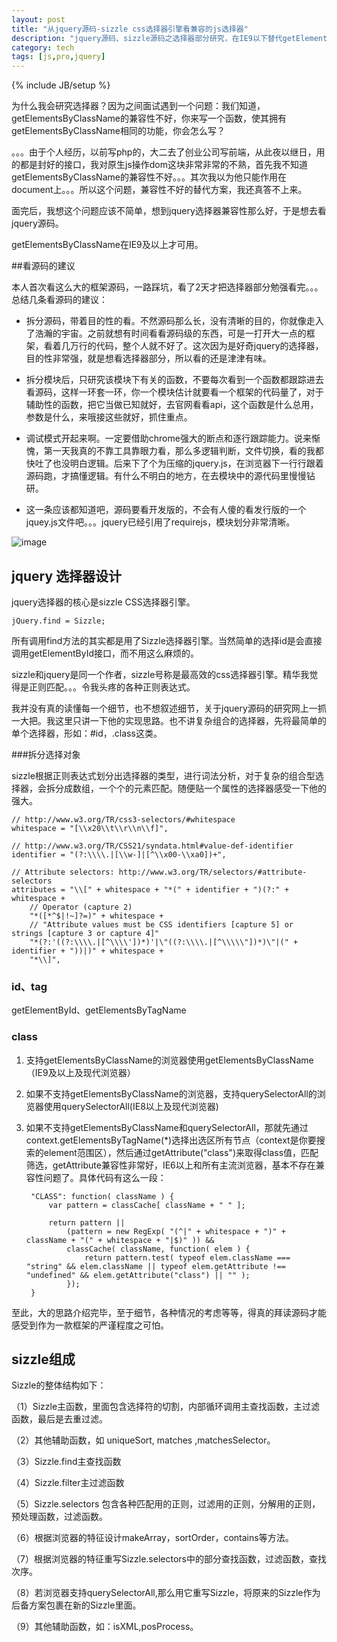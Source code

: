 ```yaml
---
layout: post
title: "从jquery源码-sizzle css选择器引擎看兼容的js选择器"
description: "jquery源码、sizzle源码之选择器部分研究，在IE9以下替代getElementsByClassName的方法。看源码的建议"
category: tech
tags: [js,pro,jquery]
---
```

{% include JB/setup %}

为什么我会研究选择器？因为之间面试遇到一个问题：我们知道，getElementsByClassName的兼容性不好，你来写一个函数，使其拥有getElementsByClassName相同的功能，你会怎么写？

。。。由于个人经历，以前写php的，大二去了创业公司写前端，从此夜以继日，用的都是封好的接口，我对原生js操作dom这块非常非常的不熟，首先我不知道getElementsByClassName的兼容性不好。。。其次我以为他只能作用在document上。。。所以这个问题，兼容性不好的替代方案，我还真答不上来。

面完后，我想这个问题应该不简单，想到jquery选择器兼容性那么好，于是想去看jquery源码。

getElementsByClassName在IE9及以上才可用。

##看源码的建议

本人首次看这么大的框架源码，一路踩坑，看了2天才把选择器部分勉强看完。。。总结几条看源码的建议：

- 拆分源码，带着目的性的看。不然源码那么长，没有清晰的目的，你就像走入了浩瀚的宇宙。之前就想有时间看看源码级的东西，可是一打开大一点的框架，看着几万行的代码，整个人就不好了。这次因为是好奇jquery的选择器，目的性非常强，就是想看选择器部分，所以看的还是津津有味。

- 拆分模块后，只研究该模块下有关的函数，不要每次看到一个函数都跟踪进去看源码，这样一环套一环，你一个模块估计就要看一个框架的代码量了，对于辅助性的函数，把它当做已知就好，去官网看看api，这个函数是什么总用，参数是什么，来哦接这些就好，抓住重点。

- 调试模式开起来啊。一定要借助chrome强大的断点和逐行跟踪能力。说来惭愧，第一天我真的不靠工具靠眼力看，那么多逻辑判断，文件切换，看的我都快吐了也没明白逻辑。后来下了个为压缩的jquery.js，在浏览器下一行行跟着源码跑，才搞懂逻辑。有什么不明白的地方，在去模块中的源代码里慢慢钻研。

- 这一条应该都知道吧，源码要看开发版的，不会有人傻的看发行版的一个jquey.js文件吧。。。jquery已经引用了requirejs，模块划分非常清晰。

![image](https://echizen.github.io/assets/blog-img/QQ20150821-1@2x.png)

## jquery 选择器设计



jquery选择器的核心是sizzle CSS选择器引擎。

	jQuery.find = Sizzle;
	
所有调用find方法的其实都是用了Sizzle选择器引擎。当然简单的选择id是会直接调用getElementById接口，而不用这么麻烦的。

sizzle和jquery是同一个作者，sizzle号称是最高效的css选择器引擎。精华我觉得是正则匹配。。。令我头疼的各种正则表达式。

我并没有真的读懂每一个细节，也不想叙述细节，关于jquery源码的研究网上一抓一大把。我这里只讲一下他的实现思路。也不讲复杂组合的选择器，先将最简单的单个选择器，形如：#id，.class这类。

###拆分选择对象

sizzle根据正则表达式划分出选择器的类型，进行词法分析，对于复杂的组合型选择器，会拆分成数组，一个个的元素匹配。随便贴一个属性的选择器感受一下他的强大。

	// http://www.w3.org/TR/css3-selectors/#whitespace
	whitespace = "[\\x20\\t\\r\\n\\f]",

	// http://www.w3.org/TR/CSS21/syndata.html#value-def-identifier
	identifier = "(?:\\\\.|[\\w-]|[^\\x00-\\xa0])+",

	// Attribute selectors: http://www.w3.org/TR/selectors/#attribute-selectors
	attributes = "\\[" + whitespace + "*(" + identifier + ")(?:" + whitespace +
		// Operator (capture 2)
		"*([*^$|!~]?=)" + whitespace +
		// "Attribute values must be CSS identifiers [capture 5] or strings [capture 3 or capture 4]"
		"*(?:'((?:\\\\.|[^\\\\'])*)'|\"((?:\\\\.|[^\\\\\"])*)\"|(" + identifier + "))|)" + whitespace +
		"*\\]",

### id、tag

getElementById、getElementsByTagName

### class

1. 支持getElementsByClassName的浏览器使用getElementsByClassName（IE9及以上及现代浏览器）
2. 如果不支持getElementsByClassName的浏览器，支持querySelectorAll的浏览器使用querySelectorAll(IE8以上及现代浏览器)
3. 如果不支持getElementsByClassName和querySelectorAll，那就先通过context.getElementsByTagName(*)选择出选区所有节点（context是你要搜索的element范围区），然后通过getAttribute("class")来取得class值，匹配筛选，getAttribute兼容性非常好，IE6以上和所有主流浏览器，基本不存在兼容性问题了。具体代码有这么一段：

		"CLASS": function( className ) {
            var pattern = classCache[ className + " " ];

            return pattern ||
                (pattern = new RegExp( "(^|" + whitespace + ")" + className + "(" + whitespace + "|$)" )) &&
                classCache( className, function( elem ) {
                    return pattern.test( typeof elem.className === "string" && elem.className || typeof elem.getAttribute !== "undefined" && elem.getAttribute("class") || "" );
                });
        }


至此，大的思路介绍完毕，至于细节，各种情况的考虑等等，得真的拜读源码才能感受到作为一款框架的严谨程度之可怕。

## sizzle组成

Sizzle的整体结构如下：

（1）Sizzle主函数，里面包含选择符的切割，内部循环调用主查找函数，主过滤函数，最后是去重过滤。

（2）其他辅助函数，如 uniqueSort, matches ,matchesSelector。

（3）Sizzle.find主查找函数

（4）Sizzle.filter主过滤函数

（5）Sizzle.selectors 包含各种匹配用的正则，过滤用的正则，分解用的正则，预处理函数，过滤函数。

（6）根据浏览器的特征设计makeArray，sortOrder，contains等方法。

（7）根据浏览器的特征重写Sizzle.selectors中的部分查找函数，过滤函数，查找次序。

（8）若浏览器支持querySelectorAll,那么用它重写Sizzle，将原来的Sizzle作为后备方案包裹在新的Sizzle里面。

（9）其他辅助函数，如：isXML,posProcess。

